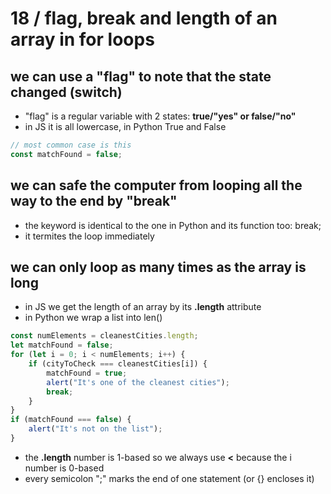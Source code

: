 # 18 / flag, break and length of an array in for loops

## we can use a "flag" to note that the state changed (switch)
- "flag" is a regular variable with 2 states: **true/"yes" or false/"no"**
- in JS it is all lowercase, in Python True and False

```js
// most common case is this
const matchFound = false;
```

## we can safe the computer from looping all the way to the end by "break"
- the keyword is identical to the one in Python and its function too: break;
- it termites the loop immediately

## we can only loop as many times as the array is long
- in JS we get the length of an array by its **.length** attribute
- in Python we wrap a list into len()

```js
const numElements = cleanestCities.length;
let matchFound = false;
for (let i = 0; i < numElements; i++) {
    if (cityToCheck === cleanestCities[i]) {
        matchFound = true;
        alert("It's one of the cleanest cities");
        break;
    }
}
if (matchFound === false) {
    alert("It's not on the list");
}
```
- the **.length** number is 1-based so we always use **<** because the i number is 0-based
- every semicolon ";" marks the end of one statement (or {} encloses it)
